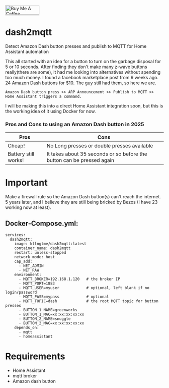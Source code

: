 <a href="https://www.buymeacoffee.com/kllngtme" target="_blank"><img src="https://cdn.buymeacoffee.com/buttons/v2/default-yellow.png" alt="Buy Me A Coffee" style="height: 30px !important;width: 108px !important;box-shadow: 0px 3px 2px 0px rgba(190, 190, 190, 0.5) !important;-webkit-box-shadow: 0px 3px 2px 0px rgba(190, 190, 190, 0.5) !important;" ></a><br>
# dash2mqtt
Detect Amazon Dash button presses and publish to MQTT for Home Assistant automation


This all started with an idea for a button to turn on the garbage disposal for 5 or 10 seconds.
After finding they don't make many z-wave buttons really(there are some), it had me looking into alternatives without spending too much money.
I found a facebook marketplace post from 9 weeks ago. 24 Amazon Dash buttons for $10. The guy still had them, so here we are.

```
Amazon Dash button press >> ARP Announcement >> Publish to MQTT >> Home Assistant triggers a command.
```
I will be making this into a direct Home Assistant integration soon, but this is the working idea of it using Docker for now.

<h3>Pros and Cons to using an Amazon Dash button in 2025</h3>

| Pros | Cons | 
|------|-------|
| Cheap!|No Long presses or double presses available|
| Battery still works!|It takes about 35 seconds or so before the button can be pressed again| 

# Important
Make a firewall rule so the Amazon Dash button(s) can't reach the internet.
5 years later, and I believe they are still being bricked by Bezos (I have 23 working now at least).

<h2>Docker-Compose.yml:</h2>

```
services:
  dash2mqtt:
    image: kllngtme/dash2mqtt:latest
    container_name: dash2mqtt
    restart: unless-stopped
    network_mode: host
    cap_add:
      - NET_ADMIN
      - NET_RAW
    environment:
      - MQTT_BROKER=192.168.1.120   # the broker IP
      - MQTT_PORT=1883
      - MQTT_USER=myuser            # optional, left blank if no login/password
      - MQTT_PASS=mypass            # optional
      - MQTT_TOPIC=dash             # the root MQTT topic for button presses
      - BUTTON_1_NAME=greenworks
      - BUTTON_1_MAC=xx:xx:xx:xx:xx
      - BUTTON_2_NAME=snuggle
      - BUTTON_2_MAC=xx:xx:xx:xx:xx
    depends_on:
      - mqtt
      - homeassistant
```

# Requirements
- Home Assistant
- mqtt broker
- Amazon dash button
